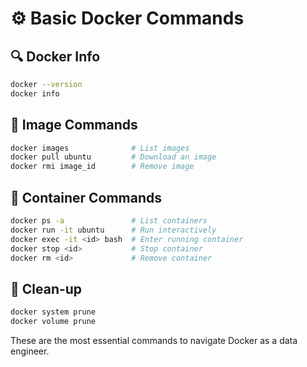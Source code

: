 # ⚙️ Basic Docker Commands

## 🔍 Docker Info

```bash
docker --version
docker info
```

## 🐳 Image Commands

```bash
docker images              # List images
docker pull ubuntu         # Download an image
docker rmi image_id        # Remove image
```

## 🚀 Container Commands

```bash
docker ps -a               # List containers
docker run -it ubuntu      # Run interactively
docker exec -it <id> bash  # Enter running container
docker stop <id>           # Stop container
docker rm <id>             # Remove container
```

## 🧹 Clean-up

```bash
docker system prune
docker volume prune
```

These are the most essential commands to navigate Docker as a data engineer.
